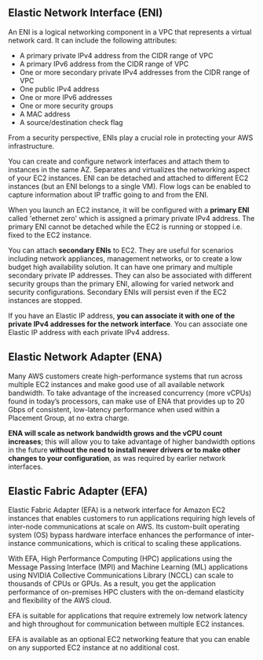 ## Elastic Network Interface (ENI)

An ENI is a logical networking component in a VPC that represents a virtual network card. It can include the following attributes:

- A primary private IPv4 address from the CIDR range of VPC
- A primary IPv6 address from the CIDR range of VPC
- One or more secondary private IPv4 addresses from the CIDR range of VPC
- One public IPv4 address
- One or more IPv6 addresses
- One or more security groups
- A MAC address
- A source/destination check flag

From a security perspective, ENIs play a crucial role in protecting your AWS infrastructure.

You can create and configure network interfaces and attach them to instances in the same AZ. Separates and virtualizes the networking aspect of your EC2 instances. ENI can be detached and attached to different EC2 instances (but an ENI belongs to a single VM). Flow logs can be enabled to capture information about IP traffic going to and from the ENI.

When you launch an EC2 instance, it will be configured with a **primary ENI** called 'ethernet zero' which is assigned a primary private IPv4 address. The primary ENI cannot be detached while the EC2 is running or stopped i.e. fixed to the EC2 instance.

You can attach **secondary ENIs** to EC2. They are useful for scenarios including network appliances, management networks, or to create a low budget high availability solution. It can have one primary and multiple secondary private IP addresses. They can also be associated with different security groups than the primary ENI, allowing for varied network and security configurations. Secondary ENIs will persist even if the EC2 instances are stopped.

If you have an Elastic IP address, **you can associate it with one of the private IPv4 addresses for the network interface**. You can associate one Elastic IP address with each private IPv4 address.

## Elastic Network Adapter (ENA)

Many AWS customers create high-performance systems that run across multiple EC2 instances and make good use of all available network bandwidth. To take advantage of the increased concurrency (more vCPUs) found in today’s processors, can make use of ENA that provides up to 20 Gbps of consistent, low-latency performance when used within a Placement Group, at no extra charge.

**ENA will scale as network bandwidth grows and the vCPU count increases**; this will allow you to take advantage of higher bandwidth options in the future **without the need to install newer drivers or to make other changes to your configuration**, as was required by earlier network interfaces.

## Elastic Fabric Adapter (EFA)

Elastic Fabric Adapter (EFA) is a network interface for Amazon EC2 instances that enables customers to run applications requiring high levels of inter-node communications at scale on AWS. Its custom-built operating system (OS) bypass hardware interface enhances the performance of inter-instance communications, which is critical to scaling these applications.

With EFA, High Performance Computing (HPC) applications using the Message Passing Interface (MPI) and Machine Learning (ML) applications using NVIDIA Collective Communications Library (NCCL) can scale to thousands of CPUs or GPUs. As a result, you get the application performance of on-premises HPC clusters with the on-demand elasticity and flexibility of the AWS cloud.

EFA is suitable for applications that require extremely low network latency and high throughout for communication between multiple EC2 instances.

EFA is available as an optional EC2 networking feature that you can enable on any supported EC2 instance at no additional cost.

